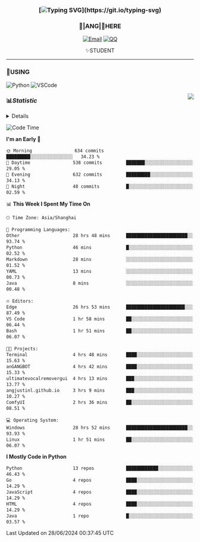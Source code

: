 <div align="center">


### [![Typing SVG](https://readme-typing-svg.herokuapp.com?size=25&duration=2500&color=8C43EA&vCenter=true&width=200&height=40&lines=%F0%9F%8C%B1ANGJustinl%F0%9F%8C%B1+!)](https://git.io/typing-svg)


### 🥛|**ANG**|🥛HERE



[![Email](https://img.shields.io/badge/Email-ANGJustin@163.com-6A5ACD?style=flat-square&logoColor=fff)](mailto:ANGJustinl@163.com)
[![QQ](https://img.shields.io/badge/QQ-77139032-98FB98?style=flat-square&logoColor=fff)](https://qm.qq.com/cgi-bin/qm/qr?k=mcs-cON_aPNfc3hO8-H7lWJHDX-5nKr7&noverify=0)




✨STUDENT 

</div>

---

### 🎨USING

![Python](https://img.shields.io/badge/-Python-blue?style=flat-square&logo=Python&logoColor=fff)
![VSCode](https://img.shields.io/badge/-VSCode-blue?style=flat-square&logo=visualstudiocode&logoColor=fff)


<a href="#">
  <img align="right" src="https://github-readme-stats.vercel.app/api?username=ANGJustinl&count_private=true&show_icons=true&hide_border=true&bg_color=15,f2f7fd,E0EAFC" />
</a>




### 📊*Statistic* 

<details>

<p align="center">
   <img src="github-metrics.svg" alt="typing-svg">
</p>

[![Github activity graph](https://github-readme-activity-graph.angforever.top/graph?username=ANGJustinl&theme=dracula)](https://github.com/ANGJustinl/ANGJustinl)
![image](https://github.com/ANGJustinl/ANGJustinl/assets/96008766/f6c957b8-b907-482a-8804-4c1f944d4b60)
</details>

<!--START_SECTION:waka-->
![Code Time](http://img.shields.io/badge/Code%20Time-156%20hrs%2055%20mins-blue)

**I'm an Early 🐤** 

```text
🌞 Morning                634 commits         █████████░░░░░░░░░░░░░░░░   34.23 % 
🌆 Daytime                538 commits         ███████░░░░░░░░░░░░░░░░░░   29.05 % 
🌃 Evening                632 commits         █████████░░░░░░░░░░░░░░░░   34.13 % 
🌙 Night                  48 commits          █░░░░░░░░░░░░░░░░░░░░░░░░   02.59 % 
```


📊 **This Week I Spent My Time On** 

```text
🕑︎ Time Zone: Asia/Shanghai

💬 Programming Languages: 
Other                    28 hrs 48 mins      ███████████████████████░░   93.74 % 
Python                   46 mins             █░░░░░░░░░░░░░░░░░░░░░░░░   02.52 % 
Markdown                 28 mins             ░░░░░░░░░░░░░░░░░░░░░░░░░   01.52 % 
YAML                     13 mins             ░░░░░░░░░░░░░░░░░░░░░░░░░   00.73 % 
Java                     8 mins              ░░░░░░░░░░░░░░░░░░░░░░░░░   00.48 % 

🔥 Editors: 
Edge                     26 hrs 53 mins      ██████████████████████░░░   87.49 % 
VS Code                  1 hr 58 mins        ██░░░░░░░░░░░░░░░░░░░░░░░   06.44 % 
Bash                     1 hr 51 mins        ██░░░░░░░░░░░░░░░░░░░░░░░   06.07 % 

🐱‍💻 Projects: 
Terminal                 4 hrs 48 mins       ████░░░░░░░░░░░░░░░░░░░░░   15.63 % 
anGANGBOT                4 hrs 42 mins       ████░░░░░░░░░░░░░░░░░░░░░   15.33 % 
ultimatevocalremovergui  4 hrs 13 mins       ███░░░░░░░░░░░░░░░░░░░░░░   13.77 % 
angjustinl.github.io     3 hrs 9 mins        ███░░░░░░░░░░░░░░░░░░░░░░   10.27 % 
ComfyUI                  2 hrs 36 mins       ██░░░░░░░░░░░░░░░░░░░░░░░   08.51 % 

💻 Operating System: 
Windows                  28 hrs 52 mins      ███████████████████████░░   93.93 % 
Linux                    1 hr 51 mins        ██░░░░░░░░░░░░░░░░░░░░░░░   06.07 % 
```

**I Mostly Code in Python** 

```text
Python                   13 repos            ████████████░░░░░░░░░░░░░   46.43 % 
Go                       4 repos             ████░░░░░░░░░░░░░░░░░░░░░   14.29 % 
JavaScript               4 repos             ████░░░░░░░░░░░░░░░░░░░░░   14.29 % 
HTML                     4 repos             ████░░░░░░░░░░░░░░░░░░░░░   14.29 % 
Java                     1 repo              █░░░░░░░░░░░░░░░░░░░░░░░░   03.57 % 
```




 Last Updated on 28/06/2024 00:37:45 UTC
<!--END_SECTION:waka-->
